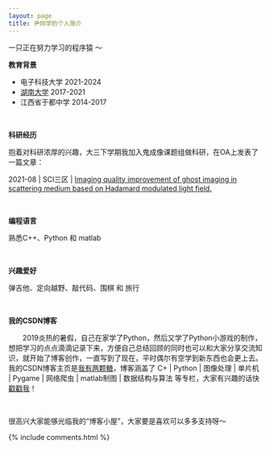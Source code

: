 ```yaml
---
layout: page
title: 尹同学的个人简介
---
```


一只正在努力学习的程序猿 ～

**教育背景**

- 电子科技大学  2021-2024
- [湖南大学](https://www.baidu.com/link?url=_8E5Y-R2U9FLDpAKr3VYtC9i6H97KIE7OQo7Nyh51qQIitwaUersOI6pRAHvl6AZ&wd=&eqid=b271de390001d504000000055fdc1bc0)  2017-2021
- 江西省于都中学 2014-2017

<br>

**科研经历**

抱着对科研浓厚的兴趣，大三下学期我加入鬼成像课题组做科研，在OA上发表了一篇文章：

2021-08 \| SCI三区 \| [Imaging quality improvement of ghost imaging in scattering medium based on Hadamard modulated light field.](https://doi.org/10.1364/AO.400280)

<br>

**编程语言**

熟悉C++、Python 和 matlab
<div style="background:url(/images/zhihu.png);"></div>

<br>

**兴趣爱好**

弹吉他、定向越野、敲代码、围棋 和 旅行

<br>

**我的CSDN博客**  

&emsp;&emsp;2019炎热的暑假，自己在家学了Python，然后又学了Python小游戏的制作，想把学习的点点滴滴记录下来，方便自己总结回顾的同时也可以和大家分享交流知识，就开始了博客创作，一直写到了现在，平时偶尔有空学到新东西也会更上去。我的CSDN博客主页是[我有两颗糖](https://blog.csdn.net/qq_41140138?spm=1010.2135.3001.5113)，博客涵盖了 C+ \| Python \| 图像处理 \| 单片机 \| Pygame \| 网络爬虫 \| matlab制图 \| 数据结构与算法 等专栏，大家有兴趣的话快[戳戳我](https://blog.csdn.net/qq_41140138?spm=1010.2135.3001.5343)！

<br>

很高兴大家能够光临我的“博客小屋”，大家要是喜欢可以多多支持呀～

{% include comments.html %}
